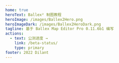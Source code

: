 ```yaml
---
home: true
heroText: Ballex² 制图教程
heroImage: /images/Ballex2Hero.png
heroImageDark: /images/Ballex2HeroDark.png
tagline: 基于 Ballex Map Editor Pro 0.11.6b1 编写
actions:
  - text: 公测进度 →
    link: /beta-status/
    type: primary
footer: 2022 Dilant
---
```

